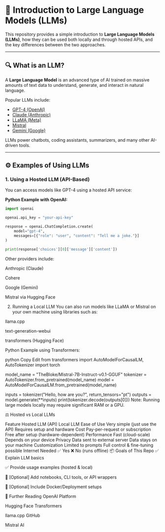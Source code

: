 # 🧠 Introduction to Large Language Models (LLMs)

This repository provides a simple introduction to **Large Language Models (LLMs)**, how they can be used both locally and through hosted APIs, and the key differences between the two approaches.

---

## 🔍 What is an LLM?

A **Large Language Model** is an advanced type of AI trained on massive amounts of text data to understand, generate, and interact in natural language.

Popular LLMs include:

- [GPT-4 (OpenAI)](https://openai.com/)
- [Claude (Anthropic)](https://www.anthropic.com/)
- [LLaMA (Meta)](https://ai.meta.com/llama/)
- [Mistral](https://mistral.ai/)
- [Gemini (Google)](https://deepmind.google/technologies/gemini)

LLMs power chatbots, coding assistants, summarizers, and many other AI-driven tools.

---

## ⚙️ Examples of Using LLMs

### 1. Using a Hosted LLM (API-Based)

You can access models like GPT-4 using a hosted API service:

**Python Example with OpenAI:**
```python
import openai

openai.api_key = "your-api-key"

response = openai.ChatCompletion.create(
    model="gpt-4",
    messages=[{"role": "user", "content": "Tell me a joke."}]
)

print(response['choices'][0]['message']['content'])
```

Other providers include:

Anthropic (Claude)

Cohere

Google (Gemini)

Mistral via Hugging Face

2. Running a Local LLM
You can also run models like LLaMA or Mistral on your own machine using libraries such as:

llama.cpp

text-generation-webui

transformers (Hugging Face)

Python Example using Transformers:

python
Copy
Edit
from transformers import AutoModelForCausalLM, AutoTokenizer
import torch

model_name = "TheBloke/Mistral-7B-Instruct-v0.1-GGUF"
tokenizer = AutoTokenizer.from_pretrained(model_name)
model = AutoModelForCausalLM.from_pretrained(model_name)

inputs = tokenizer("Hello, how are you?", return_tensors="pt")
outputs = model.generate(**inputs)
print(tokenizer.decode(outputs[0]))
Note: Running large models locally may require significant RAM or a GPU.

⚖️ Hosted vs Local LLMs

Feature	Hosted LLM (API)	Local LLM
Ease of Use	Very simple (just use the API)	Requires setup and hardware
Cost	Pay-per-request or subscription	Free after setup (hardware-dependent)
Performance	Fast (cloud-scale)	Depends on your device
Privacy	Data sent to external server	Data stays on your machine
Customization	Limited to prompts	Full control & fine-tuning possible
Internet Needed	✅ Yes	❌ No (runs offline)
📦 Goals of This Repo
✅ Explain LLM basics

✅ Provide usage examples (hosted & local)

🚧 [Optional] Add notebooks, CLI tools, or API wrappers

🚧 [Optional] Include Docker/Deployment setups

🧠 Further Reading
OpenAI Platform

Hugging Face Transformers

llama.cpp GitHub

Mistral AI

